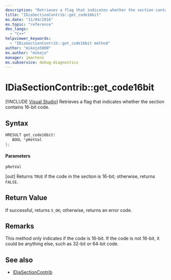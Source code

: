 ```yaml
---
description: "Retrieves a flag that indicates whether the section contains 16-bit code."
title: "IDiaSectionContrib::get_code16bit"
ms.date: "11/04/2016"
ms.topic: "reference"
dev_langs:
  - "C++"
helpviewer_keywords:
  - "IDiaSectionContrib::get_code16bit method"
author: "mikejo5000"
ms.author: "mikejo"
manager: jmartens
ms.subservice: debug-diagnostics
---
```

# IDiaSectionContrib::get_code16bit

 [!INCLUDE [Visual Studio](~/includes/applies-to-version/vs-windows-only.md)]
Retrieves a flag that indicates whether the section contains 16-bit code.

## Syntax

```C++
HRESULT get_code16bit(
   BOOL *pRetVal
};
```

#### Parameters
 `pRetVal`

[out] Returns `TRUE` if the code in the section is 16-bit; otherwise, returns `FALSE`.

## Return Value
 If successful, returns `S_OK`; otherwise, returns an error code.

## Remarks
 This method only indicates if the code is 16-bit. If the code is not 16-bit, it could be anything else, such as 32-bit or 64-bit code.

## See also
- [IDiaSectionContrib](../../debugger/debug-interface-access/idiasectioncontrib.md)
